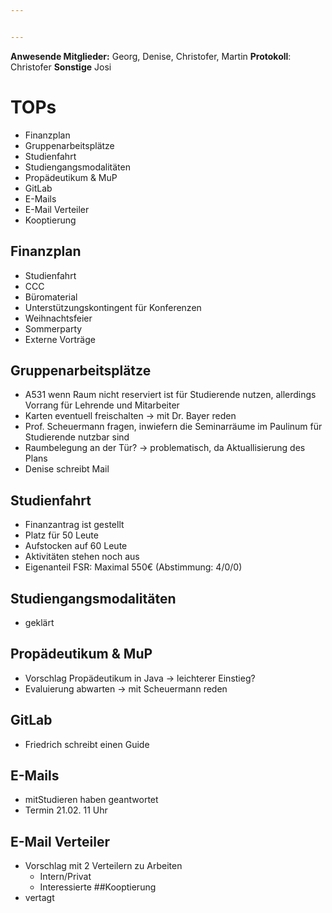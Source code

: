 ```yaml
---


---
```


**Anwesende Mitglieder:** Georg, Denise, Christofer, Martin **Protokoll**: Christofer
**Sonstige** Josi

# TOPs
* Finanzplan
* Gruppenarbeitsplätze
* Studienfahrt
* Studiengangsmodalitäten
* Propädeutikum & MuP
* GitLab
* E-Mails
* E-Mail Verteiler
* Kooptierung

## Finanzplan
* Studienfahrt
* CCC
* Büromaterial
* Unterstützungskontingent für Konferenzen
* Weihnachtsfeier
* Sommerparty
* Externe Vorträge

## Gruppenarbeitsplätze
* A531 wenn Raum nicht reserviert ist für Studierende nutzen, allerdings Vorrang für Lehrende und Mitarbeiter
* Karten eventuell freischalten -> mit Dr. Bayer reden
* Prof. Scheuermann fragen, inwiefern die Seminarräume im Paulinum für Studierende nutzbar sind
* Raumbelegung an der Tür? -> problematisch, da Aktuallisierung des Plans
* Denise schreibt Mail

## Studienfahrt
* Finanzantrag ist gestellt
* Platz für 50 Leute
* Aufstocken auf 60 Leute
* Aktivitäten stehen noch aus
* Eigenanteil FSR: Maximal 550€ (Abstimmung: 4/0/0)

## Studiengangsmodalitäten
* geklärt 

## Propädeutikum & MuP
* Vorschlag Propädeutikum in Java -> leichterer Einstieg?
* Evaluierung abwarten -> mit Scheuermann reden 

## GitLab
* Friedrich schreibt einen Guide

## E-Mails
* mitStudieren haben geantwortet
* Termin 21.02. 11 Uhr

## E-Mail Verteiler
* Vorschlag mit 2 Verteilern zu Arbeiten
    * Intern/Privat
    * Interessierte
##Kooptierung
* vertagt	
